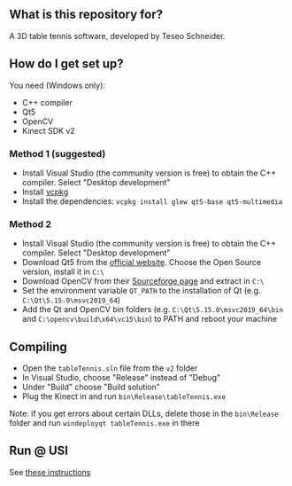 ## What is this repository for?
A 3D table tennis software, developed by Teseo Schneider.


## How do I get set up?
You need (Windows only):

* C++ compiler
* Qt5
* OpenCV
* Kinect SDK v2


### Method 1 (suggested)
* Install Visual Studio (the community version is free) to obtain the C++ compiler. Select "Desktop development"
* Install [vcpkg](https://vcpkg.io/)
* Install the dependencies: `vcpkg install glew qt5-base qt5-multimedia`

### Method 2
* Install Visual Studio (the community version is free) to obtain the C++ compiler. Select "Desktop development"
* Download Qt5 from the [official website](https://www.qt.io/download/). Choose the Open Source version, install it in `C:\`
* Download OpenCV from their [Sourceforge page](https://sourceforge.net/projects/opencvlibrary/) and extract in `C:\`
* Set the environment variable `QT_PATH` to the installation of Qt (e.g. `C:\Qt\5.15.0\msvc2019_64`)
* Add the Qt and OpenCV bin folders (e.g. `C:\Qt\5.15.0\msvc2019_64\bin` and `C:\opencv\build\x64\vc15\bin`) to PATH and reboot your machine


## Compiling
* Open the `tableTennis.sln` file from the `v2` folder
* In Visual Studio, choose "Release" instead of "Debug"
* Under "Build" choose "Build solution"
* Plug the Kinect in and run `bin\Release\tableTennis.exe`

Note: if you get errors about certain DLLs, delete those in the `bin\Release` folder and
run `windeployqt tableTennis.exe` in there


## Run @ USI
See [these instructions](https://github.com/USI-Showroom/3DTableTennis/blob/master/docs/3DTableTennis_manual_ITA.pdf)
